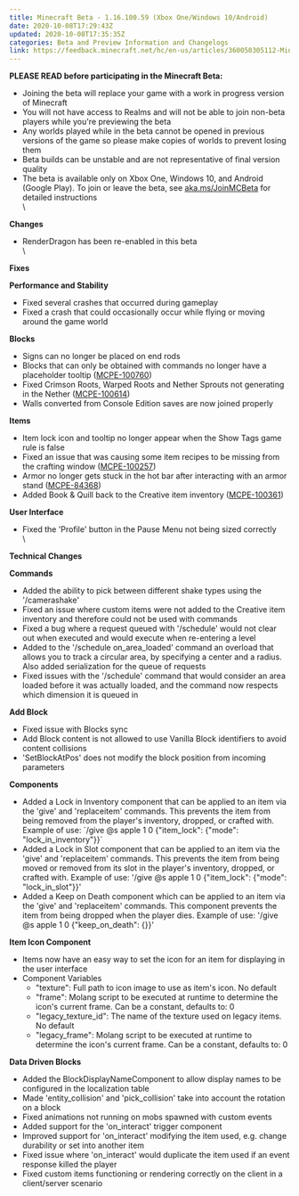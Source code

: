 ```yaml
---
title: Minecraft Beta - 1.16.100.59 (Xbox One/Windows 10/Android)
date: 2020-10-08T17:29:43Z
updated: 2020-10-08T17:35:35Z
categories: Beta and Preview Information and Changelogs
link: https://feedback.minecraft.net/hc/en-us/articles/360050305112-Minecraft-Beta-1-16-100-59-Xbox-One-Windows-10-Android-
---
```


**PLEASE READ before participating in the Minecraft Beta:**

-   Joining the beta will replace your game with a work in progress version of Minecraft
-   You will not have access to Realms and will not be able to join non-beta players while you\'re previewing the beta
-   Any worlds played while in the beta cannot be opened in previous versions of the game so please make copies of worlds to prevent losing them
-   Beta builds can be unstable and are not representative of final version quality
-   The beta is available only on Xbox One, Windows 10, and Android (Google Play). To join or leave the beta, see [aka.ms/JoinMCBeta](https://aka.ms/JoinMCBeta) for detailed instructions\
    \

**Changes**

-   RenderDragon has been re-enabled in this beta\
    \

**Fixes**

**Performance and Stability**

-   Fixed several crashes that occurred during gameplay
-   Fixed a crash that could occasionally occur while flying or moving around the game world

**Blocks**

-   Signs can no longer be placed on end rods
-   Blocks that can only be obtained with commands no longer have a placeholder tooltip ([MCPE-100760](https://bugs.mojang.com/browse/MCPE-100760))
-   Fixed Crimson Roots, Warped Roots and Nether Sprouts not generating in the Nether ([MCPE-100614](https://bugs.mojang.com/browse/MCPE-100614))
-   Walls converted from Console Edition saves are now joined properly

**Items**

-   Item lock icon and tooltip no longer appear when the Show Tags game rule is false
-   Fixed an issue that was causing some item recipes to be missing from the crafting window ([MCPE-100257](https://bugs.mojang.com/browse/MCPE-100257))
-   Armor no longer gets stuck in the hot bar after interacting with an armor stand ([MCPE-84368](https://bugs.mojang.com/browse/MCPE-84368))
-   Added Book & Quill back to the Creative item inventory ([MCPE-100361](https://bugs.mojang.com/browse/MCPE-100361))

**User Interface**

-   Fixed the \'Profile\' button in the Pause Menu not being sized correctly\
    \

**Technical Changes**

**Commands**

-   Added the ability to pick between different shake types using the \'/camerashake\'
-   Fixed an issue where custom items were not added to the Creative item inventory and therefore could not be used with commands
-   Fixed a bug where a request queued with \'/schedule\' would not clear out when executed and would execute when re-entering a level
-   Added to the \'/schedule on_area_loaded\' command an overload that allows you to track a circular area, by specifying a center and a radius. Also added serialization for the queue of requests
-   Fixed issues with the \'/schedule\' command that would consider an area loaded before it was actually loaded, and the command now respects which dimension it is queued in

**Add Block**

-   Fixed issue with Blocks sync
-   Add Block content is not allowed to use Vanilla Block identifiers to avoid content collisions
-   \'SetBlockAtPos\' does not modify the block position from incoming parameters

**Components**

-   Added a Lock in Inventory component that can be applied to an item via the \'give\' and \'replaceitem\' commands. This prevents the item from being removed from the player\'s inventory, dropped, or crafted with. Example of use: \`/give \@s apple 1 0 {\"item_lock\": {\"mode\": \"lock_in_inventory\"}}\`
-   Added a Lock in Slot component that can be applied to an item via the \'give\' and \'replaceitem\' commands. This prevents the item from being moved or removed from its slot in the player\'s inventory, dropped, or crafted with. Example of use: \'/give \@s apple 1 0 {\"item_lock\": {\"mode\": \"lock_in_slot\"}}\'
-   Added a Keep on Death component which can be applied to an item via the \'give\' and \'replaceitem\' commands. This component prevents the item from being dropped when the player dies. Example of use: \'/give \@s apple 1 0 {\"keep_on_death\": {}}\'

**Item Icon Component**

-   Items now have an easy way to set the icon for an item for displaying in the user interface
-   Component Variables
    -   \"texture\": Full path to icon image to use as item\'s icon. No default
    -   \"frame\": Molang script to be executed at runtime to determine the icon\'s current frame. Can be a constant, defaults to: 0
    -   \"legacy_texture_id\": The name of the texture used on legacy items. No default
    -   \"legacy_frame\": Molang script to be executed at runtime to determine the icon\'s current frame. Can be a constant, defaults to: 0

**Data Driven Blocks**

-   Added the BlockDisplayNameComponent to allow display names to be configured in the localization table
-   Made \'entity_collision\' and \'pick_collision\' take into account the rotation on a block
-   Fixed animations not running on mobs spawned with custom events
-   Added support for the \'on_interact\' trigger component
-   Improved support for \'on_interact\' modifying the item used, e.g. change durability or set into another item
-   Fixed issue where \'on_interact\' would duplicate the item used if an event response killed the player
-   Fixed custom items functioning or rendering correctly on the client in a client/server scenario
